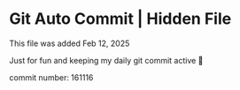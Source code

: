 # Git Auto Commit | Hidden File

This file was added Feb 12, 2025

Just for fun and keeping my daily git commit active 🤪

commit number: 161116
